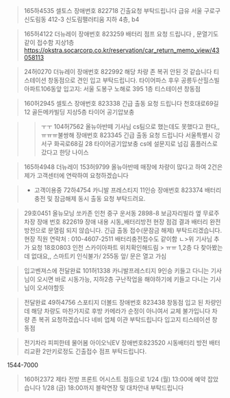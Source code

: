> 165하4535 셀토스
장애번호 822718
긴출요청 부탁드립니다
>급유 서울 구로구 신도림동 412-3 신도림팰러티움
지하 4층, b4

> 165허4122 더뉴레이
장애번호 823259
배터리 점프 요청 드립니다 , 문열기도 같이 접수함
지상1층 
https://okstra.socarcorp.co.kr/reservation/car_return_memo_view/43058113

> 24허0270 더뉴레이
장애번호 822992
해당 차량 존 복귀 안된 것 같습니다 
티스테이션 창동점으로 견인 입고 부탁드립니다.
타이어파스 후우
공릉두산힐스빌아파트106동앞
입고지: 서울 도봉구 노해로 395 1층
티스테이션 창동점

> 160허2945 셀토스
장애번호 823338
긴급 출동 요청 드립니다
천호대로69길 12 골든메카빌딩 지상5층
타이어 공기압보충

>> ㅜㅜ 104허7562 올뉴아반떼 기사님 cs팀으로 했는데도 못했다고 한다,,ㅠㅠㅠ불쌍해
장애번호 823345
긴급 출동 요청 드립니다
서울특별시 강서구 화곡로68길 28
타이어공기압보충
cs에 설문지로 넘김
홈플러스로 갔다고 한당 나이스

> 165하4948 더뉴레이
> 153허9799 올뉴아반떼
매장에 차량이 많다고 하여 2건은 제가 고객센터에 연락하여 
요청하겠습니다

> * 고객이용중 72하4754 카니발 프레스티지 11인승
장애번호 823374 
배터리 충전 및 잠금해제 동시 출동 요청 부탁드려요.

> 29호0451 올뉴모닝
쏘카존 인천 중구 운서동 2898-8
보금자리빌라 옆 무료주차장
장애 번호 822619
장애 내용 시동_배터리방전
현장 점검 결과 배터리 완전 방전으로 문열림 되지 않습니다.
긴급 출동 접수(문잠금 해제) 부탁드리겠습니다.
현장 직원 연락처 : 010-4607-2511
>배터리충전접수도 같이함
ㄴ>위 기사님 추가 요청 18호0803
인천 스카이아파트
위치확인해드림 >
> ㅠㅠ 1,2층 다 찾아봤는데 없대요,,
스마트키 인식불가/ 255동 앞/ 문은 열고 가심

> 입고벤져스에 전달완료 101허1338 카니발프레스티지 9인승
키들고 다니는 기사님이 오시면 바로 시동가능, 
지하2층 구난작업을 해야하기에 키들고 다니는 기사님이 오셔야할듯


> 전달완료 49하4756 스포티지 더볼드
장애번호 823438
창동점 입고 된 차량인데 해당 차량도 마찬가지로 후방 카메라가 순정이 아니여서 교체 불가입니다 차량 존 복귀 요청하겠습니다 네비 업체 이관 부탁드립니다
입고지
티스테이션 창동점


> 전기차라 피피한테 물어봄 아이오닉EV 장애번호823520
시동배터리 방전
배터리교환 2만키로정도
긴출접수 점프 부탁드립니다.

1544-7000

> 160허2372 제타
전방 프론트 어시스트 점등으로 1/24 (월) 13:00에 예약 잡았습니다 1/28 (금) 18:00까지 블락연장 및 대차안내 부탁드립니다
